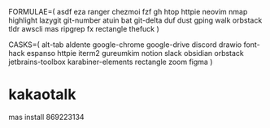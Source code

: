 FORMULAE=(
  asdf
  eza
  ranger
  chezmoi
  fzf
  gh
  htop
  httpie
  neovim
  nmap
  highlight
  lazygit
  git-number
  atuin
  bat
  git-delta
  duf
  dust
  gping
  walk
  orbstack
  tldr
  awscli
  mas
  ripgrep
  fx
  rectangle
  thefuck
)

CASKS=(
  alt-tab
  aldente
  google-chrome
  google-drive
  discord
  drawio
  font-hack
  espanso
  httpie
  iterm2
  gureumkim
  notion
  slack
  obsidian
  orbstack
  jetbrains-toolbox
  karabiner-elements
  rectangle
  zoom
  figma
)

# kakaotalk
mas install 869223134
  
